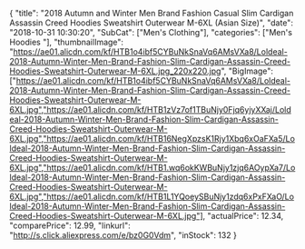 {
	"title": "2018 Autumn and Winter Men Brand Fashion Casual Slim Cardigan Assassin Creed Hoodies Sweatshirt Outerwear  M-6XL (Asian Size)",
	"date": "2018-10-31 10:30:20",
	"SubCat": ["Men's Clothing"],
	"categories": ["Men's Hoodies "],
	"thumbnailImage": "https://ae01.alicdn.com/kf/HTB1o4ibf5CYBuNkSnaVq6AMsVXa8/Loldeal-2018-Autumn-Winter-Men-Brand-Fashion-Slim-Cardigan-Assassin-Creed-Hoodies-Sweatshirt-Outerwear-M-6XL.jpg_220x220.jpg",
	"BigImage": ["https://ae01.alicdn.com/kf/HTB1o4ibf5CYBuNkSnaVq6AMsVXa8/Loldeal-2018-Autumn-Winter-Men-Brand-Fashion-Slim-Cardigan-Assassin-Creed-Hoodies-Sweatshirt-Outerwear-M-6XL.jpg","https://ae01.alicdn.com/kf/HTB1zVz7of1TBuNjy0Fjq6yjyXXaj/Loldeal-2018-Autumn-Winter-Men-Brand-Fashion-Slim-Cardigan-Assassin-Creed-Hoodies-Sweatshirt-Outerwear-M-6XL.jpg","https://ae01.alicdn.com/kf/HTB16NegXpzsK1Rjy1Xbq6xOaFXa5/Loldeal-2018-Autumn-Winter-Men-Brand-Fashion-Slim-Cardigan-Assassin-Creed-Hoodies-Sweatshirt-Outerwear-M-6XL.jpg","https://ae01.alicdn.com/kf/HTB1.wq6okKWBuNjy1zjq6AOypXa7/Loldeal-2018-Autumn-Winter-Men-Brand-Fashion-Slim-Cardigan-Assassin-Creed-Hoodies-Sweatshirt-Outerwear-M-6XL.jpg","https://ae01.alicdn.com/kf/HTB1L1YQoeySBuNjy1zdq6xPxFXaO/Loldeal-2018-Autumn-Winter-Men-Brand-Fashion-Slim-Cardigan-Assassin-Creed-Hoodies-Sweatshirt-Outerwear-M-6XL.jpg"],
	"actualPrice": 12.34,
	"comparePrice": 12.99,
	"linkurl": "http://s.click.aliexpress.com/e/bz0G0Vdm",
	"inStock": 132
}
